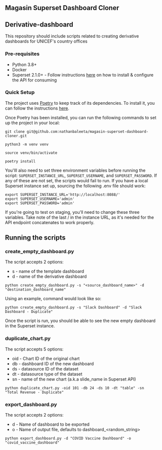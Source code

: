 ## Magasin Superset Dashboard Cloner

## Derivative-dashboard
This repository should include scripts related to creating derivative dashboards for UNICEF's country offices

### Pre-requisites
- Python 3.8+
- Docker
- Superset 2.1.0+ - Follow instructions [here](https://github.com/nathanbaleeta/magasin-superset-dashboard-cloner/blob/main/SUPERSET_SETUP.md) on how to install & configure the API for consuming

### Quick Setup
The project uses [Poetry](https://python-poetry.org/) to keep track of its dependencies. To install it, you can follow the instructions [here](https://python-poetry.org/docs/#installing-with-pipx).

Once Poetry has been installed, you can run the following commands to set up the project in your local:
```
git clone git@github.com:nathanbaleeta/magasin-superset-dashboard-cloner.git

python3 -m venv venv

source venv/bin/activate

poetry install
```

You'lll also need to set three environment variables before running the script: ```SUPERSET_INSTANCE_URL```, ```SUPERSET_USERNAME```, and ```SUPERSET_PASSWORD```. If any of these are not set, the scripts would fail to run. If you have a local Superset instance set up, sourcing the following .env file should work:

```
export SUPERSET_INSTANCE_URL='http://localhost:8088/'
export SUPERSET_USERNAME='admin'
export SUPERSET_PASSWORD='admin'
```

If you're going to test on staging, you'll need to change these three variables. Take note of the last / in the instance URL, as it's needed for the API endpoint concatenates to work properly.

## Running the scripts

### create_empty_dashboard.py
The script accepts 2 options:

- s - name of the template dashboard
- d - name of the derivative dashboard

```
python create_empty_dashboard.py -s "<source_dashboard_name>" -d "destination_dashboard_name"
```

Using an example, command would look like so:

```
python create_empty_dashboard.py -s "Slack Dashboard" -d "Slack Dashboard - Duplicate"
```
Once the script is run, you should be able to see the new empty dashboard in the Superset instance.

### duplicate_chart.py
The script accepts 5 options:
- oid - Chart ID of the original chart
- db - dashboard ID of the new dashboard
- ds - datasource ID of the dataset
- dt - datasource type of the dataset
- sn - name of the new chart (a.k.a slide_name in Superset API)

```
python duplicate_chart.py -oid 101 -db 24 -ds 10 -dt "table" -sn "Total Revenue - Duplicate"
```

### export_dashboard.py
The script accepts 2 options:
- d - Name of dashboard to be exported
- o - Name of output file, defaults to dashboard_<random_string>

```
python export_dashboard.py -d "COVID Vaccine Dashboard" -o "covid_vaccine_dashboard"

```


